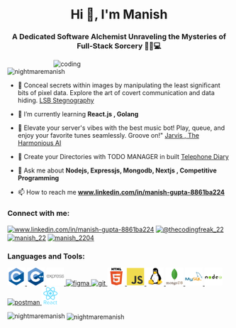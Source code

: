 <h1 align="center">Hi 👋, I'm Manish</h1>
<h3 align="center">A Dedicated Software Alchemist Unraveling the Mysteries of Full-Stack Sorcery 🧙‍♂️💻</h3>

<img align = "right" alt = "coding" width = "400" src = "https://media.tenor.com/YZPnGuPeZv8AAAAd/coding.gif">
<p align="left"> <img src="https://komarev.com/ghpvc/?username=nightmaremanish&label=Profile%20views&color=0e75b6&style=flat" alt="nightmaremanish" /> </p>

- 🔭 Conceal secrets within images by manipulating the least significant bits of pixel data. Explore the art of covert communication and data hiding. [LSB Stegnography](https://github.com/NightmareManish/Image_steganography)

- 🌱 I’m currently learning **React.js , Golang**

- 👯 Elevate your server's vibes with the best music bot! Play, queue, and enjoy your favorite tunes seamlessly. Groove on!" [Jarvis , The Harmonious AI](https://github.com/NightmareManish/Jarvis)

- 🤝 Create your Directories with TODO MANAGER in built [Telephone Diary](https://github.com/NightmareManish/telephoneDiary)

- 💬 Ask me about **Nodejs, Expressjs, Mongodb, Nextjs , Competitive Programming**

- 📫 How to reach me **www.linkedin.com/in/manish-gupta-8861ba224**
<h3 align="left">Connect with me:</h3>
<p align="left">
<a href="https://linkedin.com/in/www.linkedin.com/in/manish-gupta-8861ba224" target="blank"><img align="center" src="https://raw.githubusercontent.com/rahuldkjain/github-profile-readme-generator/master/src/images/icons/Social/linked-in-alt.svg" alt="www.linkedin.com/in/manish-gupta-8861ba224" height="30" width="40" /></a>
<a href="https://instagram.com/@thecodingfreak_22" target="blank"><img align="center" src="https://raw.githubusercontent.com/rahuldkjain/github-profile-readme-generator/master/src/images/icons/Social/instagram.svg" alt="@thecodingfreak_22" height="30" width="40" /></a>
<a href="https://www.codechef.com/users/manish_22" target="blank"><img align="center" src="https://cdn.jsdelivr.net/npm/simple-icons@3.1.0/icons/codechef.svg" alt="manish_22" height="30" width="40" /></a>
<a href="https://www.leetcode.com/manish_2204" target="blank"><img align="center" src="https://raw.githubusercontent.com/rahuldkjain/github-profile-readme-generator/master/src/images/icons/Social/leet-code.svg" alt="manish_2204" height="30" width="40" /></a>
</p>

<h3 align="left">Languages and Tools:</h3>
<p align="left"> <a href="https://www.cprogramming.com/" target="_blank" rel="noreferrer"> <img src="https://raw.githubusercontent.com/devicons/devicon/master/icons/c/c-original.svg" alt="c" width="40" height="40"/> </a> <a href="https://www.w3schools.com/cpp/" target="_blank" rel="noreferrer"> <img src="https://raw.githubusercontent.com/devicons/devicon/master/icons/cplusplus/cplusplus-original.svg" alt="cplusplus" width="40" height="40"/> </a> <a href="https://expressjs.com" target="_blank" rel="noreferrer"> <img src="https://raw.githubusercontent.com/devicons/devicon/master/icons/express/express-original-wordmark.svg" alt="express" width="40" height="40"/> </a> <a href="https://www.figma.com/" target="_blank" rel="noreferrer"> <img src="https://www.vectorlogo.zone/logos/figma/figma-icon.svg" alt="figma" width="40" height="40"/> </a> <a href="https://git-scm.com/" target="_blank" rel="noreferrer"> <img src="https://www.vectorlogo.zone/logos/git-scm/git-scm-icon.svg" alt="git" width="40" height="40"/> </a> <a href="https://www.w3.org/html/" target="_blank" rel="noreferrer"> <img src="https://raw.githubusercontent.com/devicons/devicon/master/icons/html5/html5-original-wordmark.svg" alt="html5" width="40" height="40"/> </a> <a href="https://developer.mozilla.org/en-US/docs/Web/JavaScript" target="_blank" rel="noreferrer"> <img src="https://raw.githubusercontent.com/devicons/devicon/master/icons/javascript/javascript-original.svg" alt="javascript" width="40" height="40"/> </a> <a href="https://www.linux.org/" target="_blank" rel="noreferrer"> <img src="https://raw.githubusercontent.com/devicons/devicon/master/icons/linux/linux-original.svg" alt="linux" width="40" height="40"/> </a> <a href="https://www.mongodb.com/" target="_blank" rel="noreferrer"> <img src="https://raw.githubusercontent.com/devicons/devicon/master/icons/mongodb/mongodb-original-wordmark.svg" alt="mongodb" width="40" height="40"/> </a> <a href="https://www.mysql.com/" target="_blank" rel="noreferrer"> <img src="https://raw.githubusercontent.com/devicons/devicon/master/icons/mysql/mysql-original-wordmark.svg" alt="mysql" width="40" height="40"/> </a> <a href="https://nodejs.org" target="_blank" rel="noreferrer"> <img src="https://raw.githubusercontent.com/devicons/devicon/master/icons/nodejs/nodejs-original-wordmark.svg" alt="nodejs" width="40" height="40"/> </a> <a href="https://postman.com" target="_blank" rel="noreferrer"> <img src="https://www.vectorlogo.zone/logos/getpostman/getpostman-icon.svg" alt="postman" width="40" height="40"/> </a> <a href="https://reactjs.org/" target="_blank" rel="noreferrer"> <img src="https://raw.githubusercontent.com/devicons/devicon/master/icons/react/react-original-wordmark.svg" alt="react" width="40" height="40"/> </a> </p>

<p><img align="left" src="https://github-readme-stats.vercel.app/api/top-langs?username=nightmaremanish&show_icons=true&locale=en&layout=compact" alt="nightmaremanish" /></p>

<p>&nbsp;<img align="center" src="https://github-readme-stats.vercel.app/api?username=nightmaremanish&show_icons=true&locale=en" alt="nightmaremanish" /></p>
